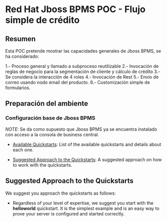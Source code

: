 # Red Hat Jboss BPMS POC - Flujo simple de crédito

## Resumen

Esta POC pretende mostrar las capacidades generales de Jboss BPMS, se ha considerado:

1.- Proceso general y llamado a subproceso reutilizable
2.- Invocación de reglas de negocio para la segmentación de cliente y cálculo de crédito
3.- Se considera la interacción de 4 roles
4.- Invocación de Rest
5.- Envío de correo usando nodo email del producto.
6.- Customización simple de formularios.


## Preparación del ambiente
### Configuración base de Jboss BPMS

_NOTE_: Se da como supuesto que Jboss BPMS ya se encuentra instalado con acceso a la consola de business central.

* [Available Quickstarts](#available-quickstarts): List of the available quickstarts and details about each one.

* [Suggested Approach to the Quickstarts](#suggested-approach-to-the-quickstarts): A suggested approach on how to work with the quickstarts.


## Suggested Approach to the Quickstarts

We suggest you approach the quickstarts as follows:

* Regardless of your level of expertise, we suggest you start with the **helloworld** quickstart. It is the simplest example and is an easy way to prove your server is configured and started correctly.
